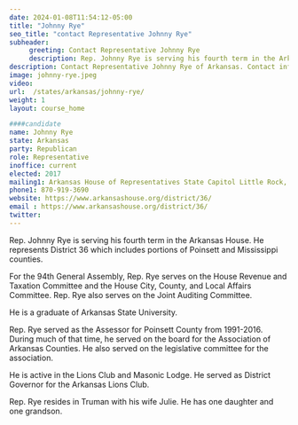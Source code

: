 ```yaml
---
date: 2024-01-08T11:54:12-05:00
title: "Johnny Rye"
seo_title: "contact Representative Johnny Rye"
subheader:
     greeting: Contact Representative Johnny Rye
     description: Rep. Johnny Rye is serving his fourth term in the Arkansas House. He represents District 36 which includes portions of Poinsett and Mississippi counties. For the 94th General Assembly, Rep. Rye serves on the House Revenue and Taxation Committee and the House City, County, and Local Affairs Committee.
description: Contact Representative Johnny Rye of Arkansas. Contact information for Johnny Rye includes email address, phone number, and mailing address.
image: johnny-rye.jpeg
video:
url:  /states/arkansas/johnny-rye/
weight: 1
layout: course_home

####candidate
name: Johnny Rye
state: Arkansas
party: Republican
role: Representative
inoffice: current
elected: 2017
mailing1: Arkansas House of Representatives State Capitol Little Rock, AR 72201
phone1: 870-919-3690
website: https://www.arkansashouse.org/district/36/
email : https://www.arkansashouse.org/district/36/
twitter:
---
```


Rep. Johnny Rye is serving his fourth term in the Arkansas House. He represents District 36 which includes portions of Poinsett and Mississippi counties.

For the 94th General Assembly, Rep. Rye serves on the House Revenue and Taxation Committee and the House City, County, and Local Affairs Committee. Rep. Rye also serves on the Joint Auditing Committee.

He is a graduate of Arkansas State University.

Rep. Rye served as the Assessor for Poinsett County from 1991-2016.  During much of that time, he served on the board for the Association of Arkansas Counties.  He also served on the legislative committee for the association.

He is active in the Lions Club and Masonic Lodge. He served as District Governor for the Arkansas Lions Club.

Rep. Rye resides in Truman with his wife Julie.  He has one daughter and one grandson.
